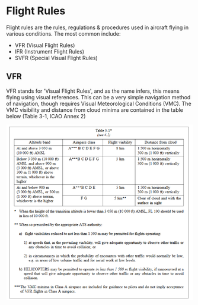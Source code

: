 # Flight Rules

Flight rules are the rules, regulations & procedures used in aircraft flying in various conditions. The most common include:

- VFR (Visual Flight Rules)
- IFR (Instrument Flight Rules)
- SVFR (Special Visual Flight Rules)

## VFR

VFR stands for 'Visual Flight Rules', and as the name infers, this means flying using visual references. This can be a very simple navigation method of navigation, though requires Visual Meteorological Conditions (VMC). The VMC visibility and distance from cloud minima are contained in the table below (Table 3-1, ICAO Annex 2)


![Synoptic Chart Example](../assets/VMC_Minima.png)

